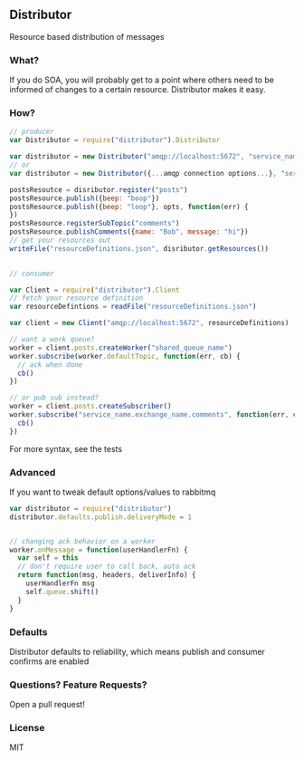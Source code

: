 ## Distributor
Resource based distribution of messages

### What?
If you do SOA, you will probably get to a point where others need to be informed of changes to a certain resource. Distributor makes it easy.

### How?

```JavaScript
// producer
var Distributor = require("distributor").Distributor

var distributor = new Distributor("amqp://localhost:5672", "service_name", "exchange_name")
// or
var distributor = new Distributor({...amqp connection options...}, "service_name", "exchange_name")

postsResoutce = disributor.register("posts")
postsResource.publish({beep: "boop"})
postsResource.publish({beep: "loop"}, opts, function(err) {
})
postsResource.registerSubTopic("comments")
postsResource.publishComments({name: "Bob", message: "hi"})
// get your resources out
writeFile("resourceDefinitions.json", disributor.getResources())

  
// consumer

var Client = require("distributor").Client
// fetch your resource definition
var resourceDefintions = readFile("resourceDefinitions.json")

var client = new Client("amqp://localhost:5672", resourceDefinitions)

// want a work queue?
worker = client.posts.createWorker("shared_queue_name")
worker.subscribe(worker.defaultTopic, function(err, cb) {
  // ack when done
  cb()
})

// or pub sub instead?
worker = client.posts.createSubscriber()
worker.subscribe("service_name.exchange_name.comments", function(err, cb) {
  cb()
})
```

For more syntax, see the tests
### Advanced
If you want to tweak default options/values to rabbitmq
```Javascript
var distributor = require("distributor")
distributor.defaults.publish.deliveryMode = 1


// changing ack behavior on a worker
worker.onMessage = function(userHandlerFn) {
  var self = this
  // don't require user to call back, auto ack
  return function(msg, headers, deliverInfo) {
    userHandlerFn msg
    self.queue.shift()
  }
}
```

### Defaults
Distributor defaults to reliability, which means publish and consumer confirms are enabled

### Questions? Feature Requests?
Open a pull request!

### License
MIT
